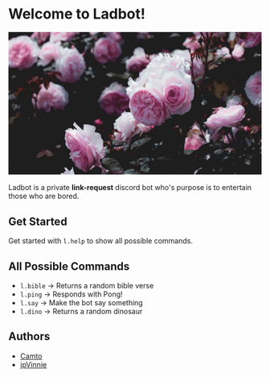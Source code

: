 # Welcome to Ladbot!

![ladbot avatar](./Images/Avatar.jpg)

Ladbot is a private **link-request** discord bot who's purpose is to entertain those who are bored.

## Get Started 

Get started with `l.help` to show all possible commands.

## All Possible Commands

* `l.bible` → Returns a random bible verse            
* `l.ping` → Responds with Pong!            
* `l.say` → Make the bot say something    
* `l.dino` → Returns a random dinosaur     

## Authors

* [Camto](https://github.com/Camto)
* [jpVinnie](https://github.com/jpVinnie)